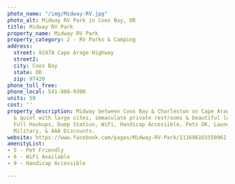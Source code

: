 ```yaml
---
photo_name: "/img/Midway-RV.jpg"
photo_alt: Midway RV Park in Coos Bay, OR
title: Midway RV Park
property_name: Midway RV Park
property_category: 2 - RV Parks & Camping
address:
  street: 92478 Cape Arago Highway
  street2: 
  city: Coos Bay
  state: OR
  zip: 97420
phone_toll_free: 
phone_local: 541-888-9300
units: 59
cost: ''
property_description: Midway between Coos Bay & Charleston on Cape Arago Hwy. Cozy
  & quiet with large sites, immaculate private restrooms & beautiful landscaping.
  Full Hookups, Dump Station, WiFi, Handicap Accessible, Pets OK, Laundry. Good Sam,
  Military, & AAA Discounts.
website: https://www.facebook.com/pages/Midway-RV-Park/111696165550961
amenityList:
- 5 - Pet Friendly
- 6 - WiFi Available
- 9 - Handicap Accessible

---
```

